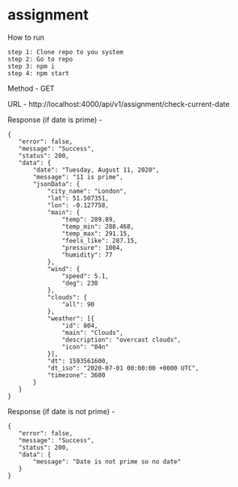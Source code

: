 # assignment

How to run
```
step 1: Clone repo to you system 
step 2: Go to repo 
step 3: npm i
step 4: npm start
```


Method - GET

URL - http://localhost:4000/api/v1/assignment/check-current-date 

Response (if date is prime) -
 ```
 {
	"error": false,
	"message": "Success",
	"status": 200,
	"data": {
		"date": "Tuesday, August 11, 2020",
		"message": "11 is prime",
		"jsonData": {
			"city_name": "London",
			"lat": 51.507351,
			"lon": -0.127758,
			"main": {
				"temp": 289.89,
				"temp_min": 288.468,
				"temp_max": 291.15,
				"feels_like": 287.15,
				"pressure": 1004,
				"humidity": 77
			},
			"wind": {
				"speed": 5.1,
				"deg": 230
			},
			"clouds": {
				"all": 90
			},
			"weather": [{
				"id": 804,
				"main": "Clouds",
				"description": "overcast clouds",
				"icon": "04n"
			}],
			"dt": 1593561600,
			"dt_iso": "2020-07-01 00:00:00 +0000 UTC",
			"timezone": 3600
		}
	}
}
```

Response (if date is not prime) -
 ```
{
	"error": false,
	"message": "Success",
	"status": 200,
	"data": {
		"message": "Date is not prime so no date"
	}
}
```
